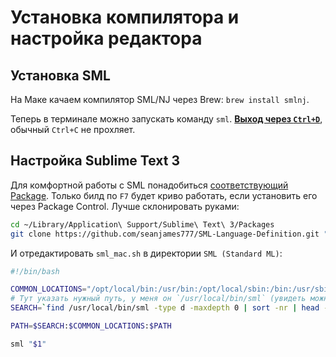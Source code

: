# Установка компилятора и настройка редактора
## Установка SML
На Маке качаем компилятор SML/NJ через Brew: `brew install smlnj`.

Теперь в терминале можно запускать команду `sml`. **[Выход через `Ctrl+D`](https://www.smlnj.org/doc/FAQ/usage.html)**, обычный `Ctrl+C` не прохляет.

## Настройка Sublime Text 3
Для комфортной работы с SML понадобиться [соответствующий Package](https://github.com/seanjames777/SML-Language-Definition#installation). Только билд по `F7` будет криво работать, если установить его через Package Control. Лучше склонировать руками:

```bash
cd ~/Library/Application\ Support/Sublime\ Text\ 3/Packages
git clone https://github.com/seanjames777/SML-Language-Definition.git "SML (Standard ML)"
```

И отредактировать `sml_mac.sh` в директории `SML (Standard ML)`:

```sh
#!/bin/bash

COMMON_LOCATIONS="/opt/local/bin:/usr/bin:/opt/local/sbin:/bin:/usr/sbin:/usr/local/bin"
# Тут указать нужный путь, у меня он `/usr/local/bin/sml` (увидеть можно командой `which sml`):
SEARCH=`find /usr/local/bin/sml -type d -maxdepth 0 | sort -nr | head -n1`

PATH=$SEARCH:$COMMON_LOCATIONS:$PATH

sml "$1"
```

